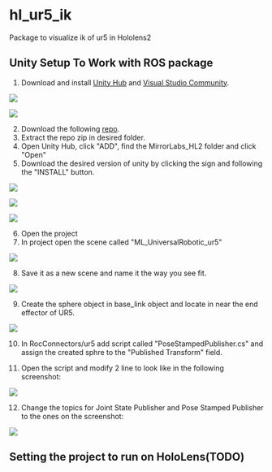 # hl_ur5_ik
Package to visualize ik of ur5 in Hololens2


## Unity Setup To Work with ROS package
1. Download and install [Unity Hub](https://unity3d.com/get-unity/download) and [Visual Studio Community](https://visualstudio.microsoft.com/).

![](/doc_images/unity_download.png)

![](/doc_images/vs_download.png)

2. Download the following [repo](https://data.4tu.nl/articles/software/Framework_for_the_publication_MirrorLabs_creating_similar_learning_environments_for_students_all_over_Europe_for_human-robot_coproduction/14186807).
3. Extract the repo zip in desired folder.
4. Open Unity Hub, click "ADD", find the MirrorLabs_HL2 folder and click "Open"
5. Download the desired version of unity by clicking the sign and following the "INSTALL" button.

![](/doc_images/version_install.png)

![](/doc_images/version_install_2.png)

![](/doc_images/version_install_3.png)

6. Open the project
7. In project open the scene called "ML_UniversalRobotic_ur5"

![](/doc_images/scene.png)

8. Save it as a new scene and name it the way you see fit.

![](/doc_images/copy_scene.png)

9. Create the sphere object in base_link object and locate in near the end effector of UR5.

![](/doc_images/control_sphere.png)

10. In RocConnectors/ur5 add script called "PoseStampedPublisher.cs" and assign the created sphre to the "Published Transform" field.

11. Open the script and modify 2 line to look like in the following screenshot:

![](/doc_images/script_modif.png)

12. Change the topics for Joint State Publisher and Pose Stamped Publisher to the ones on the screenshot:

![](/doc_images/topic_names.png)


## Setting the project to run on HoloLens(TODO)
